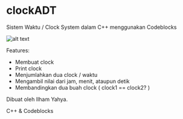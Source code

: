 # clockADT
Sistem Waktu / Clock System dalam C++ menggunakan Codeblocks

![alt text](https://github.com/[iya777]/[clockADT]/clocksys.jpg?raw=true)

Features:
- Membuat clock
- Print clock
- Menjumlahkan dua clock / waktu
- Mengambil nilai dari jam, menit, ataupun detik
- Membandingkan dua buah clock ( clock1 == clock2? )

Dibuat oleh Ilham Yahya.

C++ & Codeblocks
